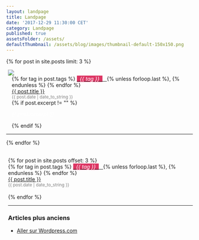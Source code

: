 ```yaml
---
layout: landpage
title: Landpage
date: '2017-12-29 11:30:00 CET'
category: Landpage
published: true
assetsFolder: /assets/
defaultThumbnail: /assets/blog/images/thumbnail-default-150x150.png
---
```


{% for post in site.posts limit: 3 %}
  <div style="margin-left:5px;float:left;">
    <a href="{{ post.url | relative_url  }}" ><img style="float:left;" src="{{ post.thumbnail | default: page.defaultThumbnail }}"> </a>
  </div>

  <div style="margin-left:15px;float:left;">
    {% for tag in post.tags %}
      <a href="/theme/index#{{ tag | slugify }}">
      <span style="background-color:#DD3664;color:white;font-style:italic;">&nbsp;&nbsp;{{ tag }}&nbsp;&nbsp;</span>&nbsp;&nbsp;
      </a>
      {% unless forloop.last %}, {% endunless %}
    {% endfor %}
    <br>
    <a href="{{ post.url | relative_url  }}">{{ post.title }}</a>
    <br>
    <small class="post-date" style="color:grey;">{{ post.date | date_to_string }}</small>
  </div>

  <div style="margin-left:15px;width=50%;float:left;">
    {% if post.excerpt != "" %}
    <p style="color:white;font-style:italic;">
      {{ post.excerpt }}
    </p>
    {% endif %}
  </div>

  <div style="clear: both;">
  </div>
  <hr>

{% endfor %}

<div style="margin-left:5px;margin-bottom:20px;">
<br>
{% for post in site.posts offset: 3 %}
  <div>
    {% for tag in post.tags %}
      <a href="/theme/index#{{ tag | slugify }}">
      <span style="background-color:#DD3664;color:white;font-style:italic;">&nbsp;&nbsp;{{ tag }}&nbsp;&nbsp;</span>&nbsp;&nbsp;
      </a>
      {% unless forloop.last %}, {% endunless %}
    {% endfor %}
    <br>
    <a href="{{ post.url | relative_url  }}">{{ post.title }}</a>
    <br>
    <small class="post-date" style="color:grey;">{{ post.date | date_to_string }}</small>
  </div>
  <br>
{% endfor %}
<hr>
</div>

<div style="margin-left:5px;margin-bottom:20px;">
  <h3>Articles plus anciens</h3>
  <ul>
    <li>
      <a href="https://cfalguiere.wordpress.com/"> Aller sur Wordpress.com</a>
    </li>
  </ul>
</div>


